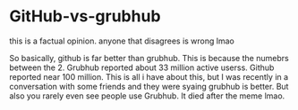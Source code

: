 # GitHub-vs-grubhub
this is a factual opinion. anyone that disagrees is wrong lmao

So basically, github is far better than grubhub. This is because the numebrs between the 2. Grubhub reported about 33 million active userss. Github reported near 100 million. This is all i have about this, but I was recently in a conversation with some friends and they were syaing grubhub is better. But also you rarely even see people use Grubhub. It died after the meme lmao.
